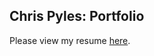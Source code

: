 ## Chris Pyles: Portfolio

Please view my resume [here](https://docs.google.com/file/d/0B7kiIqQskeaWa3VvbDBJSDhjM1k/preview).
